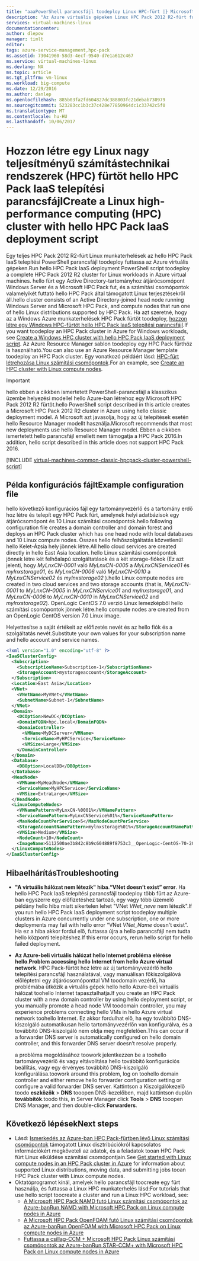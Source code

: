 ```yaml
---
title: "aaaPowerShell parancsfájl toodeploy Linux HPC-fürt |} Microsoft Docs"
description: "Az Azure virtuális gépeken Linux HPC Pack 2012 R2-fürt futtatni egy PowerShell-parancsfájl toodeploy"
services: virtual-machines-linux
documentationcenter: 
author: dlepow
manager: timlt
editor: 
tags: azure-service-management,hpc-pack
ms.assetid: 73041960-58d3-4ecf-9540-d7e1a612c467
ms.service: virtual-machines-linux
ms.devlang: NA
ms.topic: article
ms.tgt_pltfrm: vm-linux
ms.workload: big-compute
ms.date: 12/29/2016
ms.author: danlep
ms.openlocfilehash: 885b03fa2fd604827dc388803fc21debab730979
ms.sourcegitcommit: 523283cc1b3c37c428e77850964dc1c33742c5f0
ms.translationtype: MT
ms.contentlocale: hu-HU
ms.lasthandoff: 10/06/2017
---
```

# <a name="create-a-linux-high-performance-computing-hpc-cluster-with-hello-hpc-pack-iaas-deployment-script"></a><span data-ttu-id="c2df4-103">Hozzon létre egy Linux nagy teljesítményű számítástechnikai rendszerek (HPC) fürtöt hello HPC Pack IaaS telepítési parancsfájl</span><span class="sxs-lookup"><span data-stu-id="c2df4-103">Create a Linux high-performance computing (HPC) cluster with hello HPC Pack IaaS deployment script</span></span>
<span data-ttu-id="c2df4-104">Egy teljes HPC Pack 2012 R2-fürt Linux munkaterhelések az hello HPC Pack IaaS telepítési PowerShell parancsfájl toodeploy futtassa az Azure virtuális gépeken.</span><span class="sxs-lookup"><span data-stu-id="c2df4-104">Run hello HPC Pack IaaS deployment PowerShell script toodeploy a complete HPC Pack 2012 R2 cluster for Linux workloads in Azure virtual machines.</span></span> <span data-ttu-id="c2df4-105">hello fürt egy Active Directory-tartományhoz átjárócsomópont Windows Server és a Microsoft HPC Pack fut, és a számítási csomópontok valamelyikét futtató hello HPC Pack által támogatott Linux terjesztésekről áll.</span><span class="sxs-lookup"><span data-stu-id="c2df4-105">hello cluster consists of an Active Directory-joined head node running Windows Server and Microsoft HPC Pack, and compute nodes that run one of hello Linux distributions supported by HPC Pack.</span></span> <span data-ttu-id="c2df4-106">Ha azt szeretné, hogy az a Windows Azure munkaterhelések HPC Pack fürtöt toodeploy, [hozzon létre egy Windows HPC-fürtöt hello HPC Pack IaaS telepítési parancsfájl](../../windows/classic/hpcpack-cluster-powershell-script.md?toc=%2fazure%2fvirtual-machines%2fwindows%2fclassic%2ftoc.json).</span><span class="sxs-lookup"><span data-stu-id="c2df4-106">If you want toodeploy an HPC Pack cluster in Azure for Windows workloads, see [Create a Windows HPC cluster with hello HPC Pack IaaS deployment script](../../windows/classic/hpcpack-cluster-powershell-script.md?toc=%2fazure%2fvirtual-machines%2fwindows%2fclassic%2ftoc.json).</span></span> <span data-ttu-id="c2df4-107">Az Azure Resource Manager sablon toodeploy egy HPC Pack fürthöz is használható.</span><span class="sxs-lookup"><span data-stu-id="c2df4-107">You can also use an Azure Resource Manager template toodeploy an HPC Pack cluster.</span></span> <span data-ttu-id="c2df4-108">Egy vonatkozó példáért lásd: [HPC-fürt létrehozása Linux számítási csomópontok](https://azure.microsoft.com/documentation/templates/create-hpc-cluster-linux-cn/).</span><span class="sxs-lookup"><span data-stu-id="c2df4-108">For an example, see [Create an HPC cluster with Linux compute nodes](https://azure.microsoft.com/documentation/templates/create-hpc-cluster-linux-cn/).</span></span>

> [!IMPORTANT] 
> <span data-ttu-id="c2df4-109">hello ebben a cikkben ismertetett PowerShell-parancsfájl a klasszikus üzembe helyezési modellel hello Azure-ban létrehoz egy Microsoft HPC Pack 2012 R2 fürtöt.</span><span class="sxs-lookup"><span data-stu-id="c2df4-109">hello PowerShell script described in this article creates a Microsoft HPC Pack 2012 R2 cluster in Azure using hello classic deployment model.</span></span> <span data-ttu-id="c2df4-110">A Microsoft azt javasolja, hogy az új telepítések esetén hello Resource Manager modellt használja.</span><span class="sxs-lookup"><span data-stu-id="c2df4-110">Microsoft recommends that most new deployments use hello Resource Manager model.</span></span>
> <span data-ttu-id="c2df4-111">Ebben a cikkben ismertetett hello parancsfájl emellett nem támogatja a HPC Pack 2016.</span><span class="sxs-lookup"><span data-stu-id="c2df4-111">In addition, hello script described in this article does not support HPC Pack 2016.</span></span>

[!INCLUDE [virtual-machines-common-classic-hpcpack-cluster-powershell-script](../../../../includes/virtual-machines-common-classic-hpcpack-cluster-powershell-script.md)]

## <a name="example-configuration-file"></a><span data-ttu-id="c2df4-112">Példa konfigurációs fájlt</span><span class="sxs-lookup"><span data-stu-id="c2df4-112">Example configuration file</span></span>
<span data-ttu-id="c2df4-113">hello következő konfigurációs fájl egy tartományvezérlő és a tartomány erdő hoz létre és telepít egy HPC Pack fürt, amelynek helyi adatbázisok egy átjárócsomópont és 10 Linux számítási csomópontok.</span><span class="sxs-lookup"><span data-stu-id="c2df4-113">hello following configuration file creates a domain controller and domain forest and deploys an HPC Pack cluster which has one head node with local databases and 10 Linux compute nodes.</span></span> <span data-ttu-id="c2df4-114">Összes hello felhőszolgáltatás közvetlenül hello Kelet-Ázsia hely jönnek létre.</span><span class="sxs-lookup"><span data-stu-id="c2df4-114">All hello cloud services are created directly in hello East Asia location.</span></span> <span data-ttu-id="c2df4-115">hello Linux számítási csomópontok jönnek létre két felhőalapú szolgáltatások és a két storage-fiókok (Ez azt jelenti, hogy *MyLnxCN-0001* való *MyLnxCN-0005* a *MyLnxCNService01* és *mylnxstorage01*, és *MyLnxCN-0006* való *MyLnxCN-0010* a *MyLnxCNService02* és *mylnxstorage02* ).</span><span class="sxs-lookup"><span data-stu-id="c2df4-115">hello Linux compute nodes are created in two cloud services and two storage accounts (that is, *MyLnxCN-0001* to *MyLnxCN-0005* in *MyLnxCNService01* and *mylnxstorage01*, and *MyLnxCN-0006* to *MyLnxCN-0010* in *MyLnxCNService02* and *mylnxstorage02*).</span></span> <span data-ttu-id="c2df4-116">OpenLogic CentOS 7.0 verzió Linux lemezképből hello számítási csomópontok jönnek létre.</span><span class="sxs-lookup"><span data-stu-id="c2df4-116">hello compute nodes are created from an OpenLogic CentOS version 7.0 Linux image.</span></span> 

<span data-ttu-id="c2df4-117">Helyettesítse a saját értékeit az előfizetés nevét és az hello fiók és a szolgáltatás nevét.</span><span class="sxs-lookup"><span data-stu-id="c2df4-117">Substitute your own values for your subscription name and hello account and service names.</span></span>

```Xml
<?xml version="1.0" encoding="utf-8" ?>
<IaaSClusterConfig>
  <Subscription>
    <SubscriptionName>Subscription-1</SubscriptionName>
    <StorageAccount>mystorageaccount</StorageAccount>
  </Subscription>
  <Location>East Asia</Location>  
  <VNet>
    <VNetName>MyVNet</VNetName>
    <SubnetName>Subnet-1</SubnetName>
  </VNet>
  <Domain>
    <DCOption>NewDC</DCOption>
    <DomainFQDN>hpc.local</DomainFQDN>
    <DomainController>
      <VMName>MyDCServer</VMName>
      <ServiceName>MyHPCService</ServiceName>
      <VMSize>Large</VMSize>
    </DomainController>
  </Domain>
  <Database>
    <DBOption>LocalDB</DBOption>
  </Database>
  <HeadNode>
    <VMName>MyHeadNode</VMName>
    <ServiceName>MyHPCService</ServiceName>
    <VMSize>ExtraLarge</VMSize>
  </HeadNode>
  <LinuxComputeNodes>
    <VMNamePattern>MyLnxCN-%0001%</VMNamePattern>
    <ServiceNamePattern>MyLnxCNService%01%</ServiceNamePattern>
    <MaxNodeCountPerService>5</MaxNodeCountPerService>
    <StorageAccountNamePattern>mylnxstorage%01%</StorageAccountNamePattern>
    <VMSize>Medium</VMSize>
    <NodeCount>10</NodeCount>
    <ImageName>5112500ae3b842c8b9c604889f8753c3__OpenLogic-CentOS-70-20150325 </ImageName>
  </LinuxComputeNodes>
</IaaSClusterConfig>
```
## <a name="troubleshooting"></a><span data-ttu-id="c2df4-118">Hibaelhárítás</span><span class="sxs-lookup"><span data-stu-id="c2df4-118">Troubleshooting</span></span>
* <span data-ttu-id="c2df4-119">**"A virtuális hálózat nem létezik" hiba**.</span><span class="sxs-lookup"><span data-stu-id="c2df4-119">**“VNet doesn’t exist” error**.</span></span> <span data-ttu-id="c2df4-120">Ha hello HPC Pack IaaS telepítési parancsfájl toodeploy több fürt az Azure-ban egyszerre egy előfizetéshez tartozó, egy vagy több üzemelő példány hello hiba miatt sikertelen lehet "VNet *VNet\_neve* nem létezik".</span><span class="sxs-lookup"><span data-stu-id="c2df4-120">If you run hello HPC Pack IaaS deployment script toodeploy multiple clusters in Azure concurrently under one subscription, one or more deployments may fail with hello error “VNet *VNet\_Name* doesn't exist”.</span></span>
  <span data-ttu-id="c2df4-121">Ha ez a hiba akkor fordul elő, futtassa újra a hello parancsfájl nem tudta hello központi telepítéshez.</span><span class="sxs-lookup"><span data-stu-id="c2df4-121">If this error occurs, rerun hello script for hello failed deployment.</span></span>
* <span data-ttu-id="c2df4-122">**Az Azure-beli virtuális hálózat hello Internet probléma elérése hello**.</span><span class="sxs-lookup"><span data-stu-id="c2df4-122">**Problem accessing hello Internet from hello Azure virtual network**.</span></span> <span data-ttu-id="c2df4-123">HPC Pack-fürtöt hoz létre az új tartományvezérlő hello telepítési parancsfájl használatával, vagy manuálisan főkiszolgálóvá előléptetni egy átjárócsomóponttal VM toodomain vezérlő, ha problémába ütközik a virtuális gépek hello hello Azure-beli virtuális hálózat toohello Internet tapasztalhatja.</span><span class="sxs-lookup"><span data-stu-id="c2df4-123">If you create an HPC Pack cluster with a new domain controller by using hello deployment script, or you manually promote a head node VM toodomain controller, you may experience problems connecting hello VMs in hello Azure virtual network toohello Internet.</span></span> <span data-ttu-id="c2df4-124">Ez akkor fordulhat elő, ha egy továbbító DNS-kiszolgáló automatikusan hello tartományvezérlőn van konfigurálva, és a továbbító DNS-kiszolgáló nem oldja meg megfelelően.</span><span class="sxs-lookup"><span data-stu-id="c2df4-124">This can occur if a forwarder DNS server is automatically configured on hello domain controller, and this forwarder DNS server doesn’t resolve properly.</span></span>
  
    <span data-ttu-id="c2df4-125">a probléma megoldásához toowork jelentkezzen be a toohello tartományvezérlő és vagy eltávolítása hello továbbító konfigurációs beállítás, vagy egy érvényes továbbító DNS-kiszolgáló konfigurálása.</span><span class="sxs-lookup"><span data-stu-id="c2df4-125">toowork around this problem, log on toohello domain controller and either remove hello forwarder configuration setting or configure a valid forwarder DNS server.</span></span> <span data-ttu-id="c2df4-126">Kattintson a Kiszolgálókezelő toodo **eszközök** > **DNS** tooopen DNS-kezelőben, majd kattintson duplán **továbbítók**.</span><span class="sxs-lookup"><span data-stu-id="c2df4-126">toodo this, in Server Manager click **Tools** > **DNS** tooopen DNS Manager, and then double-click **Forwarders**.</span></span>

## <a name="next-steps"></a><span data-ttu-id="c2df4-127">Következő lépések</span><span class="sxs-lookup"><span data-stu-id="c2df4-127">Next steps</span></span>
* <span data-ttu-id="c2df4-128">Lásd: [Ismerkedés az Azure-ban HPC Pack-fürtben lévő Linux számítási csomópontok](hpcpack-cluster.md) támogatott Linux disztribúciókról kapcsolatos információkért megköveteli az adatok, és a feladatok tooan HPC Pack fürt Linux elküldése számítási csomópontjain.</span><span class="sxs-lookup"><span data-stu-id="c2df4-128">See [Get started with Linux compute nodes in an HPC Pack cluster in Azure](hpcpack-cluster.md) for information about supported Linux distributions, moving data, and submitting jobs tooan HPC Pack cluster with Linux compute nodes.</span></span>
* <span data-ttu-id="c2df4-129">Oktatóprogramot kínál, amelyek hello parancsfájl toocreate egy fürt használja, és futtassa a Linux HPC munkaterhelés lásd:</span><span class="sxs-lookup"><span data-stu-id="c2df4-129">For tutorials that use hello script toocreate a cluster and run a Linux HPC workload, see:</span></span>
  * [<span data-ttu-id="c2df4-130">A Microsoft HPC Pack NAMD futó Linux számítási csomópontok az Azure-ban</span><span class="sxs-lookup"><span data-stu-id="c2df4-130">Run NAMD with Microsoft HPC Pack on Linux compute nodes in Azure</span></span>](hpcpack-cluster-namd.md)
  * [<span data-ttu-id="c2df4-131">A Microsoft HPC Pack OpenFOAM futó Linux számítási csomópontok az Azure-ban</span><span class="sxs-lookup"><span data-stu-id="c2df4-131">Run OpenFOAM with Microsoft HPC Pack on Linux compute nodes in Azure</span></span>](hpcpack-cluster-openfoam.md)
  * [<span data-ttu-id="c2df4-132">Futtassa a csillag-CCM + Microsoft HPC Pack Linux számítási csomópontok az Azure-ban</span><span class="sxs-lookup"><span data-stu-id="c2df4-132">Run STAR-CCM+ with Microsoft HPC Pack on Linux compute nodes in Azure</span></span>](hpcpack-cluster-starccm.md)

